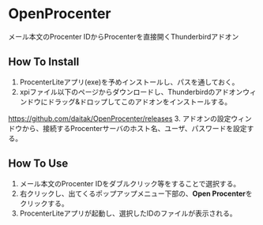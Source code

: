 # OpenProcenter
メール本文のProcenter IDからProcenterを直接開くThunderbirdアドオン

## How To Install

1. ProcenterLiteアプリ(exe)を予めインストールし、パスを通しておく。
2. xpiファイル以下のページからダウンロードし、Thunderbirdのアドオンウィンドウにドラッグ&ドロップしてこのアドオンをインストールする。
 
  https://github.com/daitak/OpenProcenter/releases
3. アドオンの設定ウィンドウから、接続するProcenterサーバのホスト名、ユーザ、パスワードを設定する。

## How To Use

1. メール本文のProcenter IDをダブルクリック等をすることで選択する。
2. 右クリックし、出てくるポップアップメニュー下部の、**Open Procenter**をクリックする。
3. ProcenterLiteアプリが起動し、選択したIDのファイルが表示される。
